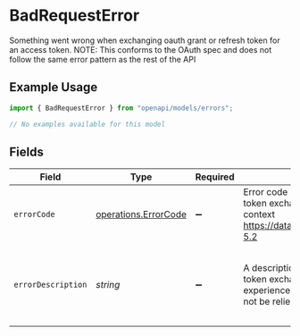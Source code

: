 # BadRequestError

Something went wrong when exchanging oauth grant or refresh token for an access token. NOTE: This conforms to the OAuth spec and does not follow the same error pattern as the rest of the API

## Example Usage

```typescript
import { BadRequestError } from "openapi/models/errors";

// No examples available for this model
```

## Fields

| Field                                                                                                                                                                                          | Type                                                                                                                                                                                           | Required                                                                                                                                                                                       | Description                                                                                                                                                                                    | Example                                                                                                                                                                                        |
| ---------------------------------------------------------------------------------------------------------------------------------------------------------------------------------------------- | ---------------------------------------------------------------------------------------------------------------------------------------------------------------------------------------------- | ---------------------------------------------------------------------------------------------------------------------------------------------------------------------------------------------- | ---------------------------------------------------------------------------------------------------------------------------------------------------------------------------------------------- | ---------------------------------------------------------------------------------------------------------------------------------------------------------------------------------------------- |
| `errorCode`                                                                                                                                                                                    | [operations.ErrorCode](../../models/operations/errorcode.md)                                                                                                                                   | :heavy_minus_sign:                                                                                                                                                                             | Error code indicating what went wrong with the oauth token exchange. See the OAuth2 RFC for further context https://datatracker.ietf.org/doc/html/rfc6749#section-5.2                          |                                                                                                                                                                                                |
| `errorDescription`                                                                                                                                                                             | *string*                                                                                                                                                                                       | :heavy_minus_sign:                                                                                                                                                                             | A description of exactly went wrong with the oauth token exchange. This is meant to improve developer experience, and is subject to change, so this should not be relied upon programatically. | The requested scope is invalid, unknown, or malformed.                                                                                                                                         |